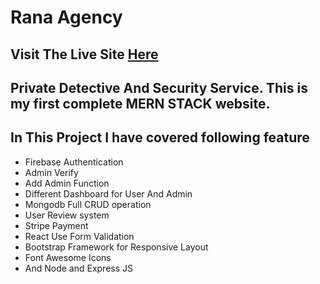 # Rana Agency

## Visit The Live Site [Here](https://rana-agency.web.app/)

## Private Detective And Security Service. This is my first complete MERN STACK website.

## In This Project I have covered following feature

- Firebase Authentication
- Admin Verify
- Add Admin Function
- Different Dashboard for User And Admin
- Mongodb Full CRUD operation
- User Review system
- Stripe Payment
- React Use Form Validation
- Bootstrap Framework for Responsive Layout
- Font Awesome Icons
- And Node and Express JS
